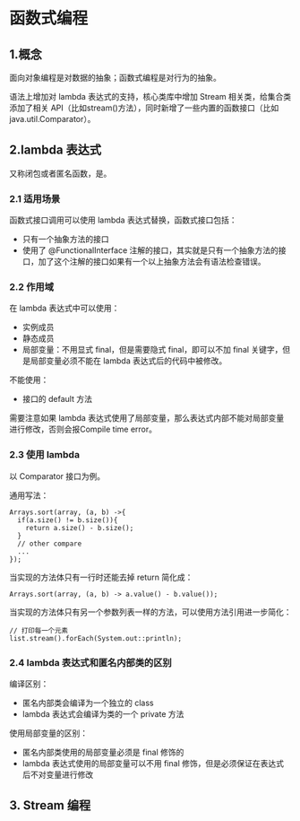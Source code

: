 # 函数式编程
## 1.概念
面向对象编程是对数据的抽象；函数式编程是对行为的抽象。

语法上增加对 lambda 表达式的支持，核心类库中增加 Stream 相关类，给集合类添加了相关 API（比如stream()方法），同时新增了一些内置的函数接口（比如 java.util.Comparator）。

## 2.lambda 表达式
又称闭包或者匿名函数，是。

### 2.1 适用场景
函数式接口调用可以使用 lambda 表达式替换，函数式接口包括：
* 只有一个抽象方法的接口
* 使用了 @FunctionalInterface 注解的接口，其实就是只有一个抽象方法的接口，加了这个注解的接口如果有一个以上抽象方法会有语法检查错误。

### 2.2 作用域
在 lambda 表达式中可以使用：
* 实例成员
* 静态成员
* 局部变量：不用显式 final，但是需要隐式 final，即可以不加 final 关键字，但是局部变量必须不能在 lambda 表达式后的代码中被修改。

不能使用：
* 接口的 default 方法

需要注意如果 lambda 表达式使用了局部变量，那么表达式内部不能对局部变量进行修改，否则会报Compile time error。

### 2.3 使用 lambda
以 Comparator 接口为例。

通用写法：
```
Arrays.sort(array, (a, b) ->{
  if(a.size() != b.size()){
    return a.size() - b.size();
  }
  // other compare
  ...
});
```

当实现的方法体只有一行时还能去掉 return 简化成：
```
Arrays.sort(array, (a, b) -> a.value() - b.value());
```

当实现的方法体只有另一个参数列表一样的方法，可以使用方法引用进一步简化：
```
// 打印每一个元素
list.stream().forEach(System.out::println);
```

### 2.4 lambda 表达式和匿名内部类的区别
编译区别：
* 匿名内部类会编译为一个独立的 class
* lambda 表达式会编译为类的一个 private 方法

使用局部变量的区别：
* 匿名内部类使用的局部变量必须是 final 修饰的
* lambda 表达式使用的局部变量可以不用 final 修饰，但是必须保证在表达式后不对变量进行修改

## 3. Stream 编程
